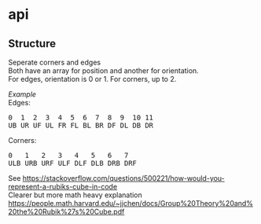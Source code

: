 # api
## Structure
Seperate corners and edges<br>
Both have an array for position and another for orientation.<br>
For edges, orientation is 0 or 1. For corners, up to 2.<br>

<i>Example</i><br>
Edges:<br>
<pre>
0  1  2  3  4  5  6  7  8  9  10 11
UB UR UF UL FR FL BL BR DF DL DB DR
</pre>

Corners:<br>
<pre>
0   1   2   3   4   5   6   7
ULB URB URF ULF DLF DLB DRB DRF
</pre>

See https://stackoverflow.com/questions/500221/how-would-you-represent-a-rubiks-cube-in-code<br>
Clearer but more math heavy explanation
https://people.math.harvard.edu/~jjchen/docs/Group%20Theory%20and%20the%20Rubik%27s%20Cube.pdf
